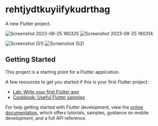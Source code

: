 # rehtjydtkuyiifykudrthag

A new Flutter project.


![Screenshot 2023-08-25 160325](https://github.com/MohammedAlphy/ICTHUB_EGYPT4/assets/142408765/ca4cfb60-5487-4821-80ab-1be37e6058e7)
![Screenshot 2023-08-25 160314](https://github.com/MohammedAlphy/ICTHUB_EGYPT4/assets/142408765/17cc8954-1bd8-4fc7-897c-0f0aa1d8bbce)

![Screenshot (51)](https://github.com/MohammedAlphy/ICTHUB_EGYPT4/assets/142408765/fd2502bb-b5bb-4105-b1f1-352d810bec45)
![Screenshot (52)](https://github.com/MohammedAlphy/ICTHUB_EGYPT4/assets/142408765/14ab800d-de44-4b6e-8e0d-a42c4fdf050a)


## Getting Started

This project is a starting point for a Flutter application.

A few resources to get you started if this is your first Flutter project:

- [Lab: Write your first Flutter app](https://docs.flutter.dev/get-started/codelab)
- [Cookbook: Useful Flutter samples](https://docs.flutter.dev/cookbook)

For help getting started with Flutter development, view the
[online documentation](https://docs.flutter.dev/), which offers tutorials,
samples, guidance on mobile development, and a full API reference.
